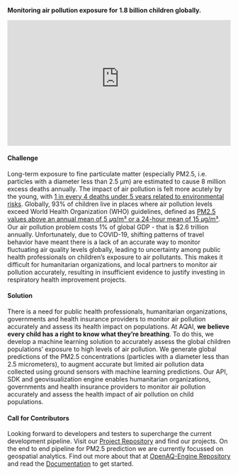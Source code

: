 **Monitoring air pollution exposure for 1.8 billion children globally.**

<div style="position:relative;padding-bottom:56.25%;">
 <iframe style="width:100%;height:100%;position:absolute;left:0px;top:0px;"
 frameborder="0" width="100%" height="100%"
 allowfullscreen allow="autoplay"
 src="https://user-images.githubusercontent.com/36204574/165076124-57ecb373-e54b-4557-b914-96c21556262f.mp4">
</iframe>
</div>

#### Challenge
Long-term exposure to fine particulate matter (especially PM2.5, i.e. particles with a diameter less than 2.5 μm) are estimated to cause 8 million excess deaths annually. The impact of air pollution is felt more acutely by the young, with [1 in every 4 deaths under 5 years related to environmental risks](https://www.who.int/news/item/06-03-2017-the-cost-of-a-polluted-environment-1-7-million-child-deaths-a-year-says-who). Globally, 93% of children live in places where air pollution levels exceed World Health Organization (WHO) guidelines, defined as [PM2.5 values above an annual mean  of 5 𝜇g/m³ or a 24-hour mean of 15 𝜇g/m³](https://www.who.int/news-room/fact-sheets/detail/ambient-(outdoor)-air-quality-and-health). Our air pollution problem costs 1% of global GDP - that is $2.6 trillion annually. Unfortunately, due to COVID-19, shifting patterns of travel behavior have meant there is a lack of an accurate way to monitor fluctuating air quality levels globally, leading to uncertainty among public health professionals on children’s exposure to air pollutants. This makes it difficult for humanitarian organizations, and local partners to monitor air pollution accurately, resulting in insufficient evidence to justify investing in respiratory health improvement projects.

#### Solution
There is a need for public health professionals, humanitarian organizations, governments and health insurance providers to monitor air pollution accurately and assess its health impact on populations. At AQAI, **we believe every child has a right to know what they’re breathing**. To do this, we develop a machine learning solution to accurately assess the global children populations’ exposure to high levels of air pollution. We generate global predictions of the PM2.5 concentrations (particles with a diameter less than 2.5 micrometers), to augment accurate but limited air pollution data collected using ground sensors with machine learning predictions. Our API, SDK and geovisualization engine enables humanitarian organizations, governments and health insurance providers to monitor air pollution accurately and assess the health impact of air pollution on child populations.

#### Call for Contributors

Looking forward to developers and testers to supercharge the current development pipeline. Visit our [Project Repository](https://github.com/AQ-AI) and find our projects. On the end to end pipeline for PM2.5 prediction we are currently focussed on geospatial analytics. Find out more about that at [OpenAQ-Engine Repository](https://github.com/AQ-AI/openaq-engine) and read the [Documentation](http://www.aqai.xyz/openaq-engine/) to get started.
